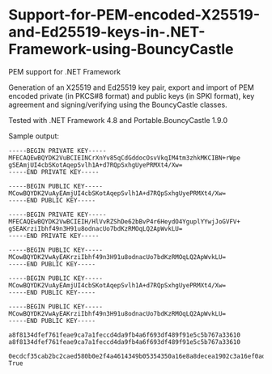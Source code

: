 # Support-for-PEM-encoded-X25519-and-Ed25519-keys-in-.NET-Framework-using-BouncyCastle
PEM support for .NET Framework 

Generation of an X25519 and Ed25519 key pair, export and import of PEM encoded private (in PKCS#8 format) and public keys (in SPKI format), key agreement and signing/verifying using the BouncyCastle classes. 

Tested with .NET Framework 4.8 and Portable.BouncyCastle 1.9.0

Sample output:

```none
-----BEGIN PRIVATE KEY-----
MFECAQEwBQYDK2VuBCIEINCrXnYv85qCdGddocOsvVkqIM4tm3zhkMKCIBN+rWpe
gSEAmjUI4cbSKotAqepSvlh1A+d7RQpSxhgUyePRMXt4/Xw=
-----END PRIVATE KEY-----

-----BEGIN PUBLIC KEY-----
MCowBQYDK2VuAyEAmjUI4cbSKotAqepSvlh1A+d7RQpSxhgUyePRMXt4/Xw=
-----END PUBLIC KEY-----

-----BEGIN PRIVATE KEY-----
MFECAQEwBQYDK2VwBCIEIH/HlVvRZShDe62bBvP4r6HeydO4YguplYYwjJoGVFV+
gSEAKrziIbhf49n3H91u8odnacUo7bdKzRMOqLQ2ApWvkLU=
-----END PRIVATE KEY-----

-----BEGIN PUBLIC KEY-----
MCowBQYDK2VwAyEAKrziIbhf49n3H91u8odnacUo7bdKzRMOqLQ2ApWvkLU=
-----END PUBLIC KEY-----

-----BEGIN PUBLIC KEY-----
MCowBQYDK2VuAyEAmjUI4cbSKotAqepSvlh1A+d7RQpSxhgUyePRMXt4/Xw=
-----END PUBLIC KEY-----

-----BEGIN PUBLIC KEY-----
MCowBQYDK2VwAyEAKrziIbhf49n3H91u8odnacUo7bdKzRMOqLQ2ApWvkLU=
-----END PUBLIC KEY-----

a8f8134dfef761feae9ca7a1feccd4da9fb4a6f693df489f91e5c5b767a33610
a8f8134dfef761feae9ca7a1feccd4da9fb4a6f693df489f91e5c5b767a33610

0ecdcf35cab2bc2caed580b0e2f4a4614349b05354350a16e8a8decea1902c3a16ef0ad3a860f1d47e41d53fa96b275bebb3af8a0f89a740dc099d6a9f662109
True
```
